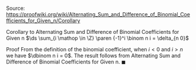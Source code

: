 # 

Source: https://proofwiki.org/wiki/Alternating_Sum_and_Difference_of_Binomial_Coefficients_for_Given_n/Corollary

Corollary to Alternating Sum and Difference of Binomial Coefficients for Given n
$\ds \sum_{i \mathop \in \Z} \paren {-1}^i \binom n i = \delta_{n 0}$


Proof
From the definition of the binomial coefficient, when $i < 0$ and $i > n$ we have $\dbinom n i = 0$.
The result follows from Alternating Sum and Difference of Binomial Coefficients for Given n.
$\blacksquare$





